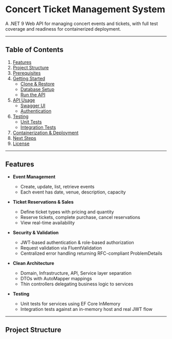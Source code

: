 # Concert Ticket Management System

A .NET 9 Web API for managing concert events and tickets, with full test coverage and readiness for containerized deployment.

---

## Table of Contents

1. [Features](#features)  
2. [Project Structure](#project-structure)  
3. [Prerequisites](#prerequisites)  
4. [Getting Started](#getting-started)  
   - [Clone & Restore](#clone--restore)  
   - [Database Setup](#database-setup)  
   - [Run the API](#run-the-api)  
5. [API Usage](#api-usage)  
   - [Swagger UI](#swagger-ui)  
   - [Authentication](#authentication)  
6. [Testing](#testing)  
   - [Unit Tests](#unit-tests)  
   - [Integration Tests](#integration-tests)  
7. [Containerization & Deployment](#containerization--deployment)  
8. [Next Steps](#next-steps)  
9. [License](#license)  

---

## Features

- **Event Management**  
  - Create, update, list, retrieve events  
  - Each event has date, venue, description, capacity  

- **Ticket Reservations & Sales**  
  - Define ticket types with pricing and quantity  
  - Reserve tickets, complete purchase, cancel reservations  
  - View real-time availability  

- **Security & Validation**  
  - JWT-based authentication & role-based authorization  
  - Request validation via FluentValidation  
  - Centralized error handling returning RFC-compliant ProblemDetails  

- **Clean Architecture**  
  - Domain, Infrastructure, API, Service layer separation  
  - DTOs with AutoMapper mappings  
  - Thin controllers delegating business logic to services  

- **Testing**  
  - Unit tests for services using EF Core InMemory  
  - Integration tests against an in-memory host and real JWT flow  

---

## Project Structure
